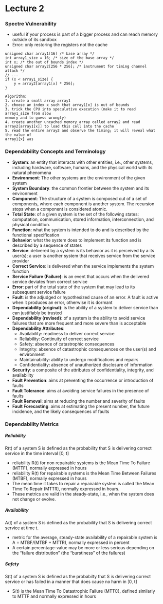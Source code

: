# Lecture 2

### Spectre Vulnerability

- useful if your process is part of a bigger process and can reach memory outside of its sandbox
- Error: only restoring the registers not the cache

```
unsigned char array1[16] /* base array */
int array1_size = 16; /* size of the base array */
int x; /* the out of bounds index */
unsigned char array2[256 * 256]; /* instrument for timing channel attack */
// ...
if (x < array1_size) {
	y = array2[array1[x] * 256];
}
```

```
Algorithm:
1. create a small array array1
2. choose an index x such that array1[x] is out of bounds
3. trick the CPU into speculative execution (make it to read array1_size from slow
memory and to guess wrongly)
4. create another uncached memory array called array2 and read
array2[array1[x]] to load this cell into the cache
5. read the entire array2 and observe the timing; it will reveal what the value of
array1[x] was
```

### Dependability Concepts and Terminology

- **System**: an entity that interacts with other entities, i.e., other systems, including hardware, software, humans, and the physical world with its natural phenomena
- **Environment**: The other systems are the environment of the given system
- **System Boundary**: the common frontier between the system and its environment
- **Component**: The structure of a system is composed out of a set of components, where each component is another system. The recursion stops when a component is considered atomic.
- **Total State**: of a given system is the set of the following states: computation, communication, stored information, interconnection, and physical condition.
- **Function**: what the system is intended to do and is described by the functional specification
- **Behavior**: what the system does to implement its function and is described by a sequence of states
- **Service**: delivered by a system is its behavior as it is perceived by a its user(s); a user is another system that receives service from the service provider
- **Correct Service**: is delivered when the service implements the system function
- **Service Failure (Failure)**:  is an event that occurs when the delivered service deviates from correct service
- **Error**: part of the total state of the system that may lead to its subsequent service failure
- **Fault**: is the adjudged or hypothesized cause of an error. A fault is active when it produces an error, otherwise it is dormant
- **Dependability (original)**: is the ability of a system to deliver service than can justifiably be trusted
- **Dependability (revised)**: of a system is the ability to avoid service failures that are more frequent and more severe than is acceptable
- **Dependability Attributes**: 
  - Availability: readiness to deliver correct service
  - Reliability: Continuity of correct service
  - Safety: absence of catastrophic consequences
  - Integrity: absence of catastrophic consequences on the user(s) and environment 
  - Maintainability: ability to undergo modifications and repairs
  - Confidentiality: absence of unauthorized disclosure of information
- **Security**: a composite of the attributes of confidentiality, integrity, and availability
- **Fault Prevention**: aims at preventing the occurrence or introduction of faults
- **Fault Tolerance**: aims at avoiding service failures in the presence of faults
- **Fault Removal**: aims at reducing the number and severity of faults
- **Fault Forecasting**: aims at estimating the present number, the future incidence, and the likely consequences of faults

### Dependability Metrics

##### Reliability

R(t) of a system S is defined as the probability that S is delivering correct service in the time interval [0, t]

- reliability R(t) for non repairable systems is the Mean Time To Failure (MTTF), normally expressed in hours
- reliability R(t) for repairable systems is the Mean Time Between Failures (MTBF), normally expressed in hours
- The mean time it takes to repair a repairable system is called the Mean Time To Repair (MTTR), normally expressed in hours.
- These metrics are valid in the steady-state, i.e., when the system does not change or evolve.

##### Availability

A(t) of a system S is defined as the probability that S is delivering correct service at time t.

- metric for the average, steady-state availability of a repairable system is A = MTBF/(MTBF + MTTR), normally expressed in percent
- A certain percentage-value may be more or less serious depending on the “failure distribution” (the “burstiness” of the failures)

##### Safety

S(t) of a system S is defined as the probabilty that S is delivering correct service or has failed in a manner that does cause no harm in [0, t]

- S(t) is the Mean Time To Catastrophic Failure (MTTC), defined similarly to MTTF and normally expressed in hours